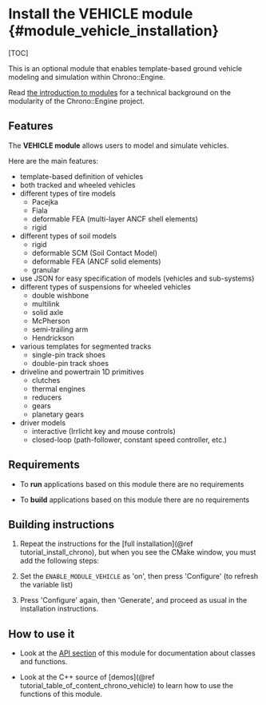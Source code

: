 Install the VEHICLE module   {#module_vehicle_installation}
===============================

[TOC]

This is an optional module that enables template-based ground vehicle 
modeling and simulation within Chrono::Engine.

Read [the introduction to modules](modularity.html) for a technical 
background on the modularity of the Chrono::Engine project.


## Features

The **VEHICLE module** allows users to model and simulate vehicles. 

Here are the main features:

- template-based definition of vehicles
- both tracked and wheeled vehicles
- different types of tire models
	- Pacejka
	- Fiala
	- deformable FEA (multi-layer ANCF shell elements)
	- rigid
- different types of soil models
	- rigid
	- deformable SCM (Soil Contact Model)
	- deformable FEA (ANCF solid elements)
	- granular
- use JSON for easy specification of models (vehicles and sub-systems)
- different types of suspensions for wheeled vehicles
	- double wishbone
	- multilink
	- solid axle
	- McPherson
	- semi-trailing arm
	- Hendrickson
- various templates for segmented tracks
    - single-pin track shoes
    - double-pin track shoes
- driveline and powertrain 1D primitives
	- clutches
	- thermal engines
	- reducers
	- gears
	- planetary gears
- driver models
    - interactive (Irrlicht key and mouse controls)
    - closed-loop (path-follower, constant speed controller, etc.)


## Requirements

- To **run** applications based on this module there are no requirements

- To **build** applications based on this module there are no requirements


## Building instructions
   
1. Repeat the instructions for the [full installation](@ref tutorial_install_chrono), but when you see 
   the CMake window, you must add the following steps:
   
2. Set the `ENABLE_MODULE_VEHICLE` as 'on', then press 'Configure' (to refresh the variable list) 
	 
3. Press 'Configure' again, then 'Generate', and proceed as usual in the installation instructions.


## How to use it

- Look at the [API section](group__vehicle__module.html) of this module for documentation about classes and functions.

- Look at the C++ source of [demos](@ref tutorial_table_of_content_chrono_vehicle) to learn how to use the functions of this module.
